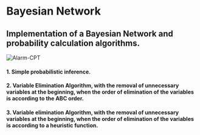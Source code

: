 # Bayesian Network

## Implementation of a Bayesian Network and probability calculation algorithms.

![Alarm-CPT](https://github.com/TahelZecharia/Bayesian_Networks/assets/93916792/183d5d2f-4901-4e62-8d93-eee6f09648ce)

#### 1. Simple probabilistic inference.

#### 2. Variable Elimination Algorithm, with the removal of unnecessary variables at the beginning, when the order of elimination of the variables is according to the ABC order.

 #### 3. Variable elimination Algorithm, with the removal of unnecessary variables at the beginning, when the order of elimination of the variables is according to a heuristic function.

